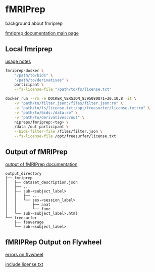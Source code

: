 # fMRIPrep

background about fmriprep

[fmriprep documentation main page](https://fmriprep.org/en/20.2.5/index.html)

## Local fmriprep

[usage notes](https://fmriprep.org/en/20.2.5/usage.html)

```bash
fmriprep-docker \
    "/path/to/bids" \
    "/path/to/derivatives" \
    participant \
    --fs-license-file "/path/to/fs/license.txt"
```

```bash
docker run --rm -e DOCKER_VERSION_8395080871=20.10.8 -it \
    -v "path/to/filter.json:/files/filter.json:ro" \
    -v "path/to/fs/license.txt:/opt/freesurfer/license.txt:ro" \
    -v "path/to/bids:/data:ro" \
    -v "path/to/derivatives:/out" \
    nipreps/fmriprep:<tag> \
    /data /out participant \
    --bids-filter-file /files/filter.json \
    --fs-license-file /opt/freesurfer/license.txt
```

## Output of fMRIPrep

[output of fMRIPrep documentation](https://fmriprep.org/en/20.2.5/outputs.html)

```plaintext
output_directory
├── fmriprep
│   ├── dataset_description.json
│   ├── ...
│   ├── sub-<subject_label>
│   │   ├── ...
│   │   └── ses-<session_label>
│   │       ├── anat
│   │       └── func
│   └── sub-<subject_label>.html
└── freesurfer
    ├── fsaverage
    └── sub-<subject_label>
```

## fMRIPRep Output on Flywheel

[errors on flywheel](https://docs.flywheel.io/hc/en-us/articles/360018872774)

[include license.txt](https://docs.flywheel.io/hc/en-us/articles/360013235453)